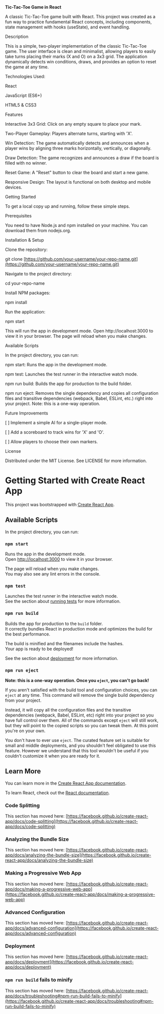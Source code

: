 **Tic-Tac-Toe Game in React**

A classic Tic-Tac-Toe game built with React. This project was created as a fun way to practice fundamental React concepts, including components, state management with hooks (useState), and event handling.

Description

This is a simple, two-player implementation of the classic Tic-Tac-Toe game. The user interface is clean and minimalist, allowing players to easily take turns placing their marks (X and O) on a 3x3 grid. The application dynamically detects win conditions, draws, and provides an option to reset the game at any time.

Technologies Used:

React

JavaScript (ES6+)

HTML5 & CSS3

Features

Interactive 3x3 Grid: Click on any empty square to place your mark.

Two-Player Gameplay: Players alternate turns, starting with 'X'.

Win Detection: The game automatically detects and announces when a player wins by aligning three marks horizontally, vertically, or diagonally.

Draw Detection: The game recognizes and announces a draw if the board is filled with no winner.

Reset Game: A "Reset" button to clear the board and start a new game.

Responsive Design: The layout is functional on both desktop and mobile devices.

Getting Started

To get a local copy up and running, follow these simple steps.

Prerequisites

You need to have Node.js and npm installed on your machine. You can download them from nodejs.org.

Installation & Setup

Clone the repository:

git clone [https://github.com/your-username/your-repo-name.git](https://github.com/your-username/your-repo-name.git)


Navigate to the project directory:

cd your-repo-name


Install NPM packages:

npm install


Run the application:

npm start


This will run the app in development mode. Open http://localhost:3000 to view it in your browser. The page will reload when you make changes.

Available Scripts

In the project directory, you can run:

npm start: Runs the app in the development mode.

npm test: Launches the test runner in the interactive watch mode.

npm run build: Builds the app for production to the build folder.

npm run eject: Removes the single dependency and copies all configuration files and transitive dependencies (webpack, Babel, ESLint, etc.) right into your project. Note: this is a one-way operation.

Future Improvements

[ ] Implement a simple AI for a single-player mode.

[ ] Add a scoreboard to track wins for 'X' and 'O'.

[ ] Allow players to choose their own markers.

License

Distributed under the MIT License. See LICENSE for more information.
# Getting Started with Create React App

This project was bootstrapped with [Create React App](https://github.com/facebook/create-react-app).

## Available Scripts

In the project directory, you can run:

### `npm start`

Runs the app in the development mode.\
Open [http://localhost:3000](http://localhost:3000) to view it in your browser.

The page will reload when you make changes.\
You may also see any lint errors in the console.

### `npm test`

Launches the test runner in the interactive watch mode.\
See the section about [running tests](https://facebook.github.io/create-react-app/docs/running-tests) for more information.

### `npm run build`

Builds the app for production to the `build` folder.\
It correctly bundles React in production mode and optimizes the build for the best performance.

The build is minified and the filenames include the hashes.\
Your app is ready to be deployed!

See the section about [deployment](https://facebook.github.io/create-react-app/docs/deployment) for more information.

### `npm run eject`

**Note: this is a one-way operation. Once you `eject`, you can't go back!**

If you aren't satisfied with the build tool and configuration choices, you can `eject` at any time. This command will remove the single build dependency from your project.

Instead, it will copy all the configuration files and the transitive dependencies (webpack, Babel, ESLint, etc) right into your project so you have full control over them. All of the commands except `eject` will still work, but they will point to the copied scripts so you can tweak them. At this point you're on your own.

You don't have to ever use `eject`. The curated feature set is suitable for small and middle deployments, and you shouldn't feel obligated to use this feature. However we understand that this tool wouldn't be useful if you couldn't customize it when you are ready for it.

## Learn More

You can learn more in the [Create React App documentation](https://facebook.github.io/create-react-app/docs/getting-started).

To learn React, check out the [React documentation](https://reactjs.org/).

### Code Splitting

This section has moved here: [https://facebook.github.io/create-react-app/docs/code-splitting](https://facebook.github.io/create-react-app/docs/code-splitting)

### Analyzing the Bundle Size

This section has moved here: [https://facebook.github.io/create-react-app/docs/analyzing-the-bundle-size](https://facebook.github.io/create-react-app/docs/analyzing-the-bundle-size)

### Making a Progressive Web App

This section has moved here: [https://facebook.github.io/create-react-app/docs/making-a-progressive-web-app](https://facebook.github.io/create-react-app/docs/making-a-progressive-web-app)

### Advanced Configuration

This section has moved here: [https://facebook.github.io/create-react-app/docs/advanced-configuration](https://facebook.github.io/create-react-app/docs/advanced-configuration)

### Deployment

This section has moved here: [https://facebook.github.io/create-react-app/docs/deployment](https://facebook.github.io/create-react-app/docs/deployment)

### `npm run build` fails to minify

This section has moved here: [https://facebook.github.io/create-react-app/docs/troubleshooting#npm-run-build-fails-to-minify](https://facebook.github.io/create-react-app/docs/troubleshooting#npm-run-build-fails-to-minify)
